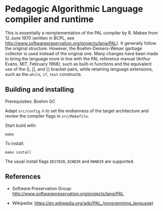 # Pedagogic Algorithmic Language compiler and runtime

This is essentially a reimplementation of the PAL compiler by R. Mabee
from 12 June 1970 (written in BCPL, see
http://www.softwarepreservation.org/projects/lang/PAL). It generally
follow the original structure. However, the Boehm-Demers-Weiser
garbage collector is used instead of the original one. Many changes
have been made to bring the language more in line with the PAL
reference manual (Arthur Evans, MIT, February 1968), such as built-in
functions and the equivalent use of the (), [], and {} bracket pairs,
while retaining language extensions, such as the `while`, `if`, `test`
constructs.

## Building and installing

Prerequisites: Boehm GC

Adapt `src/config.h` to set the endianness of the target architecture
and review the compiler flags in `src/Makefile`.

Start build with:

    make

To install:

    make install

The usual install flags `DESTDIR`, `BINDIR` and `MANDIR` are
supported.

## References

* Software Preservation Group: http://www.softwarepreservation.org/projects/lang/PAL

* Wikipedia: https://en.wikipedia.org/wiki/PAL_(programming_language)
